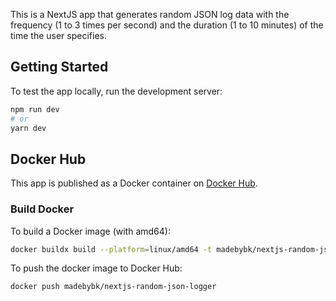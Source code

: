 This is a NextJS app that generates random JSON log data with the frequency (1 to 3 times per second) and the duration (1 to 10 minutes) of the time the user specifies.

## Getting Started

To test the app locally, run the development server:

```bash
npm run dev
# or
yarn dev
```

## Docker Hub

This app is published as a Docker container on [Docker Hub](https://hub.docker.com/r/madebybk/nextjs-random-json-logger).

### Build Docker

To build a Docker image (with amd64):

```bash
docker buildx build --platform=linux/amd64 -t madebybk/nextjs-random-json-logger .
```

To push the docker image to Docker Hub:

```bash
docker push madebybk/nextjs-random-json-logger
```
